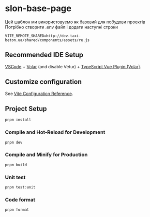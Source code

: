 # slon-base-page

Цей шаблон ми використовуємо як базовий для побудови проектів<br>
Потрібно створити .env файл і додати наступні строки
```.env
VITE_REMOTE_SHARED=http://dev.taxi-beton.ua/shared/components/assets/re.js
```

## Recommended IDE Setup

[VSCode](https://code.visualstudio.com/) + [Volar](https://marketplace.visualstudio.com/items?itemName=Vue.volar) (and disable Vetur) + [TypeScript Vue Plugin (Volar)](https://marketplace.visualstudio.com/items?itemName=Vue.vscode-typescript-vue-plugin).

## Customize configuration

See [Vite Configuration Reference](https://vitejs.dev/config/).

## Project Setup

```sh
pnpm install
```

### Compile and Hot-Reload for Development

```sh
pnpm dev
```

### Compile and Minify for Production

```sh
pnpm build
```

### Unit test

```sh
pnpm test:unit
```

### Code format

```sh
pnpm format
```
